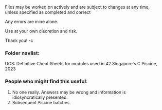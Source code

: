 Files may be worked on actively and are subject to changes at any time, unless specified as completed and correct

Any errors are mine alone.

Use at your own discretion and risk.

Thank you!
-c

### Folder navlist:

DCS: Definitive Cheat Sheets for modules used in 42 Singapore's C Piscine, 2023

### People who might find this useful:
1. No one really. Answers may be wrong and information is idiosyncratically presented.
2. Subsequent Piscine batches.

